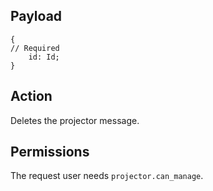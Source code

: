 ## Payload
```
{
// Required
    id: Id;
}
```

## Action
Deletes the projector message.

## Permissions
The request user needs `projector.can_manage`.
